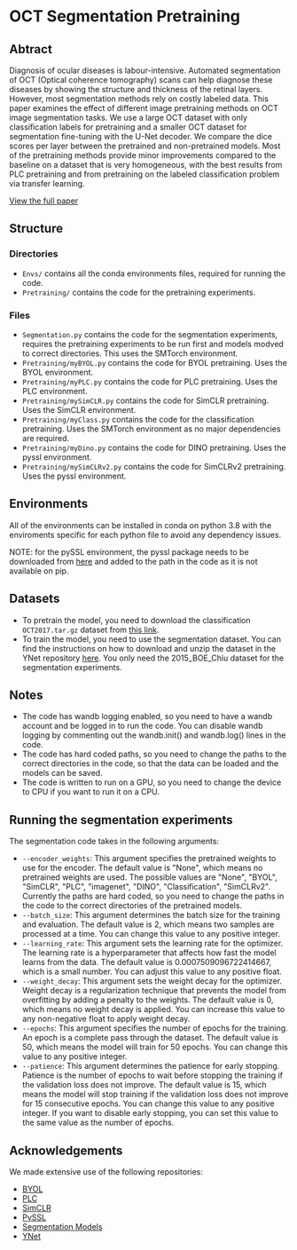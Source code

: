 # OCT Segmentation Pretraining

## Abtract

Diagnosis of ocular diseases is labour-intensive. Automated segmentation of OCT (Optical coherence tomography) scans can help diagnose these diseases by showing the structure and thickness of the retinal layers. However, most segmentation methods rely on costly labeled data. This paper examines the effect of different image pretraining methods on OCT image segmentation tasks. We use a large OCT dataset with only classification labels for pretraining and a smaller OCT dataset for segmentation fine-tuning with the U-Net decoder. We compare the dice scores per layer between the pretrained and non-pretrained models. Most of the pretraining methods provide minor improvements compared to the baseline on a dataset that is very homogeneous, with the best results from PLC pretraining and from pretraining on the labeled classification problem via transfer learning.

[View the full paper]()

## Structure

### Directories

- `Envs/` contains all the conda environments files, required for running the code.
- `Pretraining/` contains the code for the pretraining experiments.

### Files
- `Segmentation.py` contains the code for the segmentation experiments, requires the pretraining experiments to be run first and models modved to correct directories. This uses the SMTorch environment.
- `Pretraining/myBYOL.py` contains the code for BYOL pretraining. Uses the BYOL environment.
- `Pretraining/myPLC.py` contains the code for PLC pretraining. Uses the PLC environment.
- `Pretraining/mySimCLR.py` contains the code for SimCLR pretraining. Uses the SimCLR environment.
- `Pretraining/myClass.py` contains the code for the classification pretraining. Uses the SMTorch environment as no major dependencies are required.
- `Pretraining/myDino.py` contains the code for DINO pretraining. Uses the pyssl environment.
-  `Pretraining/mySimCLRv2.py` contains the code for SimCLRv2 pretraining. Uses the pyssl environment.

## Environments
All of the environments can be installed in conda on python 3.8 with the enviroments specific for each python file to avoid any dependency issues.

NOTE: for the pySSL environment, the pyssl package needs to be downloaded from [here](https://github.com/giakou4/pyssl) and added to the path in the code as it is not available on pip.

## Datasets
- To pretrain the model, you need to download the classification `OCT2017.tar.gz` dataset from [this link](https://data.mendeley.com/datasets/rscbjbr9sj/2). 
- To train the model, you need to use the segmentation dataset. You can find the instructions on how to download and unzip the dataset in the YNet repository [here](https://github.com/azadef/ynet/tree/master#datasets-downloading-and-preproccesing). You only need the 2015_BOE_Chiu dataset for the segmentation experiments.


## Notes
- The code has wandb logging enabled, so you need to have a wandb account and be logged in to run the code. You can disable wandb logging by commenting out the wandb.init() and wandb.log() lines in the code.
- The code has hard coded paths, so you need to change the paths to the correct directories in the code, so that the data can be loaded and the models can be saved.
- The code is written to run on a GPU, so you need to change the device to CPU if you want to run it on a CPU.

## Running the segmentation experiments
The segmentation code takes in the following arguments:

- `--encoder_weights`: This argument specifies the pretrained weights to use for the encoder. The default value is "None", which means no pretrained weights are used. The possible values are "None", "BYOL", "SimCLR", "PLC", "imagenet", "DINO", "Classification", "SimCLRv2". Currently the paths are hard coded, so you need to change the paths in the code to the correct directories of the pretrained models.
- `--batch_size`: This argument determines the batch size for the training and evaluation. The default value is 2, which means two samples are processed at a time. You can change this value to any positive integer.
- `--learning_rate`: This argument sets the learning rate for the optimizer. The learning rate is a hyperparameter that affects how fast the model learns from the data. The default value is 0.0007509096722414667, which is a small number. You can adjust this value to any positive float.
- `--weight_decay`: This argument sets the weight decay for the optimizer. Weight decay is a regularization technique that prevents the model from overfitting by adding a penalty to the weights. The default value is 0, which means no weight decay is applied. You can increase this value to any non-negative float to apply weight decay.
- `--epochs`: This argument specifies the number of epochs for the training. An epoch is a complete pass through the dataset. The default value is 50, which means the model will train for 50 epochs. You can change this value to any positive integer.
- `--patience`: This argument determines the patience for early stopping. Patience is the number of epochs to wait before stopping the training if the validation loss does not improve. The default value is 15, which means the model will stop training if the validation loss does not improve for 15 consecutive epochs. You can change this value to any positive integer. If you want to disable early stopping, you can set this value to the same value as the number of epochs.

## Acknowledgements
We made extensive use of the following repositories:
- [BYOL](https://github.com/lucidrains/byol-pytorch)
- [PLC](https://github.com/lucidrains/pixel-level-contrastive-learning)
- [SimCLR](https://github.com/Spijkervet/SimCLR)
- [PySSL](https://github.com/giakou4/pyssl)
- [Segmentation Models](https://github.com/qubvel/segmentation_models.pytorch)
- [YNet](https://github.com/azadef/ynet)
